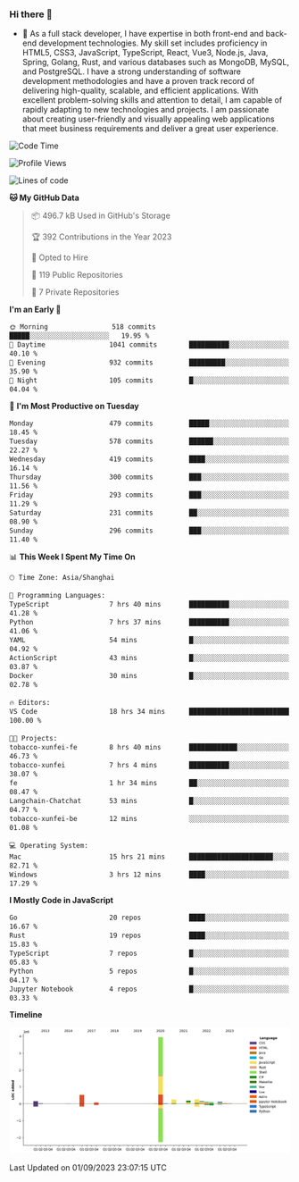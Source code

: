 ### Hi there 👋

- 🌱 As a full stack developer, I have expertise in both front-end and back-end development technologies. My skill set includes proficiency in HTML5, CSS3, JavaScript, TypeScript, React, Vue3, Node.js, Java, Spring, Golang, Rust, and various databases such as MongoDB, MySQL, and PostgreSQL. I have a strong understanding of software development methodologies and have a proven track record of delivering high-quality, scalable, and efficient applications. With excellent problem-solving skills and attention to detail, I am capable of rapidly adapting to new technologies and projects. I am passionate about creating user-friendly and visually appealing web applications that meet business requirements and deliver a great user experience.

<!--START_SECTION:waka-->
![Code Time](http://img.shields.io/badge/Code%20Time-1%2C122%20hrs%2055%20mins-blue)

![Profile Views](http://img.shields.io/badge/Profile%20Views-4-blue)

![Lines of code](https://img.shields.io/badge/From%20Hello%20World%20I%27ve%20Written-6.0%20million%20lines%20of%20code-blue)

**🐱 My GitHub Data** 

> 📦 496.7 kB Used in GitHub's Storage 
 > 
> 🏆 392 Contributions in the Year 2023
 > 
> 💼 Opted to Hire
 > 
> 📜 119 Public Repositories 
 > 
> 🔑 7 Private Repositories 
 > 
**I'm an Early 🐤** 

```text
🌞 Morning                518 commits         █████░░░░░░░░░░░░░░░░░░░░   19.95 % 
🌆 Daytime                1041 commits        ██████████░░░░░░░░░░░░░░░   40.10 % 
🌃 Evening                932 commits         █████████░░░░░░░░░░░░░░░░   35.90 % 
🌙 Night                  105 commits         █░░░░░░░░░░░░░░░░░░░░░░░░   04.04 % 
```
📅 **I'm Most Productive on Tuesday** 

```text
Monday                   479 commits         █████░░░░░░░░░░░░░░░░░░░░   18.45 % 
Tuesday                  578 commits         ██████░░░░░░░░░░░░░░░░░░░   22.27 % 
Wednesday                419 commits         ████░░░░░░░░░░░░░░░░░░░░░   16.14 % 
Thursday                 300 commits         ███░░░░░░░░░░░░░░░░░░░░░░   11.56 % 
Friday                   293 commits         ███░░░░░░░░░░░░░░░░░░░░░░   11.29 % 
Saturday                 231 commits         ██░░░░░░░░░░░░░░░░░░░░░░░   08.90 % 
Sunday                   296 commits         ███░░░░░░░░░░░░░░░░░░░░░░   11.40 % 
```


📊 **This Week I Spent My Time On** 

```text
🕑︎ Time Zone: Asia/Shanghai

💬 Programming Languages: 
TypeScript               7 hrs 40 mins       ██████████░░░░░░░░░░░░░░░   41.28 % 
Python                   7 hrs 37 mins       ██████████░░░░░░░░░░░░░░░   41.06 % 
YAML                     54 mins             █░░░░░░░░░░░░░░░░░░░░░░░░   04.92 % 
ActionScript             43 mins             █░░░░░░░░░░░░░░░░░░░░░░░░   03.87 % 
Docker                   30 mins             █░░░░░░░░░░░░░░░░░░░░░░░░   02.78 % 

🔥 Editors: 
VS Code                  18 hrs 34 mins      █████████████████████████   100.00 % 

🐱‍💻 Projects: 
tobacco-xunfei-fe        8 hrs 40 mins       ████████████░░░░░░░░░░░░░   46.73 % 
tobacco-xunfei           7 hrs 4 mins        ██████████░░░░░░░░░░░░░░░   38.07 % 
fe                       1 hr 34 mins        ██░░░░░░░░░░░░░░░░░░░░░░░   08.47 % 
Langchain-Chatchat       53 mins             █░░░░░░░░░░░░░░░░░░░░░░░░   04.77 % 
tobacco-xunfei-be        12 mins             ░░░░░░░░░░░░░░░░░░░░░░░░░   01.08 % 

💻 Operating System: 
Mac                      15 hrs 21 mins      █████████████████████░░░░   82.71 % 
Windows                  3 hrs 12 mins       ████░░░░░░░░░░░░░░░░░░░░░   17.29 % 
```

**I Mostly Code in JavaScript** 

```text
Go                       20 repos            ████░░░░░░░░░░░░░░░░░░░░░   16.67 % 
Rust                     19 repos            ████░░░░░░░░░░░░░░░░░░░░░   15.83 % 
TypeScript               7 repos             █░░░░░░░░░░░░░░░░░░░░░░░░   05.83 % 
Python                   5 repos             █░░░░░░░░░░░░░░░░░░░░░░░░   04.17 % 
Jupyter Notebook         4 repos             █░░░░░░░░░░░░░░░░░░░░░░░░   03.33 % 
```



**Timeline**

![Lines of Code chart](https://raw.githubusercontent.com/elton/elton/main/assets/bar_graph.png)


 Last Updated on 01/09/2023 23:07:15 UTC
<!--END_SECTION:waka-->

<!--
**elton/elton** is a ✨ _special_ ✨ repository because its `README.md` (this file) appears on your GitHub profile.

Here are some ideas to get you started:

- 🔭 I’m currently working on ...
- 🌱 I’m currently learning ...
- 👯 I’m looking to collaborate on ...
- 🤔 I’m looking for help with ...
- 💬 Ask me about ...
- 📫 How to reach me: ...
- 😄 Pronouns: ...
- ⚡ Fun fact: ...
-->
